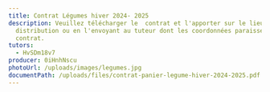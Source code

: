 ```yaml
---
title: Contrat Légumes hiver 2024- 2025
description: Veuillez télécharger le  contrat et l'apporter sur le lieu de
  distribution ou en l'envoyant au tuteur dont les coordonnées paraissent sur le
  contrat.
tutors:
  - HvSDm18v7
producer: 0iHnhNscu
photoUrl: /uploads/images/legumes.jpg
documentPath: /uploads/files/contrat-panier-legume-hiver-2024-2025.pdf
---
```

